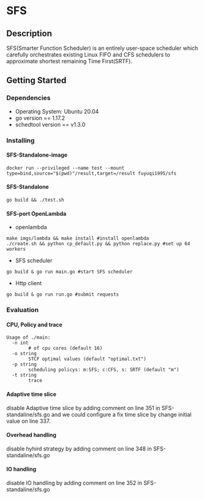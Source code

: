 # SFS

## Description

 SFS(Smarter Function Scheduler) is an entirely user-space scheduler which carefully orchestrates existing Linux FIFO and CFS schedulers to approximate shortest remaining Time First(SRTF).

## Getting Started

### Dependencies

* Operating System: Ubuntu 20.04
* go version == 1.17.2
* schedtool version == v1.3.0

### Installing

#### SFS-Standalone-image

```
docker run --privileged --name test --mount type=bind,source="$(pwd)"/result,target=/result fuyuqi1995/sfs
```

#### SFS-Standalone

```go build && ./test.sh```

#### SFS-port OpenLambda

* openlambda
```
make imgs/lambda && make install #install openlambda
./create.sh && python cp_default.py && python replace.py #set up 64 workers
```
* SFS scheduler
```
go build & go run main.go #start SFS scheduler
```
* Http client
```
go build & go run run.go #submit requests
```

### Evaluation

#### CPU, Policy and trace

```
Usage of ./main:
  -n int
    	# of cpu cores (default 16)
  -o string
    	STCF optimal values (default "optimal.txt")
  -p string
    	scheduling policys: m:SFS; c:CFS, s: SRTF (default "m")
  -t string
    	trace
```
#### Adaptive time slice

disable Adaptive time slice by adding comment on line 351 in SFS-standaline/sfs.go and we could configure a fix time slice by change initial value on line 337.

#### Overhead handling

disable hyhird strategy by adding comment on line 348 in SFS-standaline/sfs.go

#### IO handling

disable IO handling by adding comment on line 352 in SFS-standaline/sfs.go
